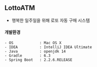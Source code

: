 ## LottoATM

- 행복한 일주일을 위해 로또 자동 구매 시스템 

#### 개발환경
```
- OS            : Mac OS X
- IDEA          : IntelliJ IDEA Ultimate
- Java          : openjdk 14
- Gradle        : 6.3
- Spring Boot   : 2.2.6.RELEASE
```